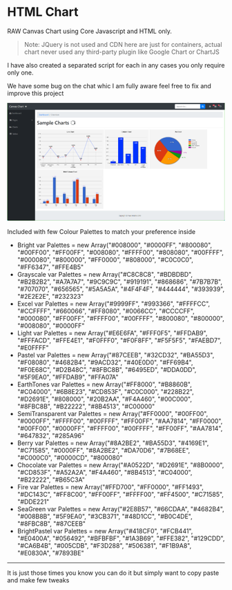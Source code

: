 # HTML Chart

RAW Canvas Chart using Core Javascript and HTML only.

> Note: JQuery is not used and CDN here are just for containers, actual chart never used any third-party plugin like Google Chart or ChartJS

I have also created a separated script for each in any cases you only require only one.

We have some bug on the chat whic I am fully aware feel free to fix and improve this project

![Sample Screenshot](/Sample_Preview.png "Preview")

Included with few Colour Palettes to match your preference inside

- Bright var Palettes = new Array("#008000", "#0000FF", "#800080", "#00FF00", "#FF00FF", "#008080", "#FFFF00", "#808080", "#00FFFF", "#000080", "#800000", "#FF0000", "#808000", "#C0C0C0", "#FF6347", "#FFE4B5"
- Grayscale var Palettes = new Array("#C8C8C8", "#BDBDBD", "#B2B2B2", "#A7A7A7", "#9C9C9C", "#919191", "#868686", "#7B7B7B", "#707070", "#656565", "#5A5A5A", "#4F4F4F", "#444444", "#393939", "#2E2E2E", "#232323"
- Excel var Palettes = new Array("#9999FF", "#993366", "#FFFFCC", "#CCFFFF", "#660066", "#FF8080", "#0066CC", "#CCCCFF", "#000080", "#FF00FF", "#FFFF00", "#00FFFF", "#800080", "#800000", "#008080", "#0000FF"
- Light var Palettes = new Array("#E6E6FA", "#FFF0F5", "#FFDAB9", "#FFFACD", "#FFE4E1", "#F0FFF0", "#F0F8FF", "#F5F5F5", "#FAEBD7", "#E0FFFF"
- Pastel var Palettes = new Array("#87CEEB", "#32CD32", "#BA55D3", "#F08080", "#4682B4", "#9ACD32", "#40E0D0", "#FF69B4", "#F0E68C", "#D2B48C", "#8FBC8B", "#6495ED", "#DDA0DD", "#5F9EA0", "#FFDAB9", "#FFA07A"
- EarthTones var Palettes = new Array("#FF8000", "#B8860B", "#C04000", "#6B8E23", "#CD853F", "#C0C000", "#228B22", "#D2691E", "#808000", "#20B2AA", "#F4A460", "#00C000", "#8FBC8B", "#B22222", "#8B4513", "#C00000"
- SemiTransparent var Palettes = new Array("#FF0000", "#00FF00", "#0000FF", "#FFFF00", "#00FFFF", "#FF00FF", "#AA7814", "#FF0000", "#00FF00", "#0000FF", "#FFFF00", "#00FFFF", "#FF00FF", "#AA7814", "#647832", "#285A96"
- Berry var Palettes = new Array("#8A2BE2", "#BA55D3", "#4169E1", "#C71585", "#0000FF", "#8A2BE2", "#DA70D6", "#7B68EE", "#C000C0", "#0000CD", "#800080"
- Chocolate var Palettes = new Array("#A0522D", "#D2691E", "#8B0000", "#CD853F", "#A52A2A", "#F4A460", "#8B4513", "#C04000", "#B22222", "#B65C3A"
- Fire var Palettes = new Array("#FFD700", "#FF0000", "#FF1493", "#DC143C", "#FF8C00", "#FF00FF", "#FFFF00", "#FF4500", "#C71585", "#DDE221"
- SeaGreen var Palettes = new Array("#2E8B57", "#66CDAA", "#4682B4", "#008B8B", "#5F9EA0", "#3CB371", "#48D1CC", "#B0C4DE", "#8FBC8B", "#87CEEB"
- BrightPastel var Palettes = new Array("#418CF0", "#FCB441", "#E0400A", "#056492", "#BFBFBF", "#1A3B69", "#FFE382", "#129CDD", "#CA6B4B", "#005CDB", "#F3D288", "#506381", "#F1B9A8", "#E0830A", "#7893BE"

___

It is just those times you know you can do it but simply want to copy paste and make few tweaks
